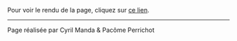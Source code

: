 
Pour voir le rendu de la page, cliquez sur [ce lien](https://rawgit.com/C83/THP_Day03/master/index.html).

---

Page réalisée par Cyril Manda & Pacôme Perrichot
